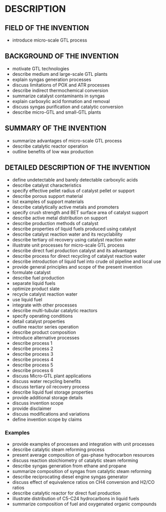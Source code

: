 # DESCRIPTION

## FIELD OF THE INVENTION

- introduce micro-scale GTL process

## BACKGROUND OF THE INVENTION

- motivate GTL technologies
- describe medium and large-scale GTL plants
- explain syngas generation processes
- discuss limitations of POX and ATR processes
- describe indirect thermochemical conversion
- summarize catalyst contaminants in syngas
- explain carboxylic acid formation and removal
- discuss syngas purification and catalytic conversion
- describe micro-GTL and small-GTL plants

## SUMMARY OF THE INVENTION

- summarize advantages of micro-scale GTL process
- describe catalytic reactor operation
- outline benefits of low wax production

## DETAILED DESCRIPTION OF THE INVENTION

- define undetectable and barely detectable carboxylic acids
- describe catalyst characteristics
- specify effective pellet radius of catalyst pellet or support
- describe porous support material
- list examples of support materials
- describe catalytically active metals and promoters
- specify crush strength and BET surface area of catalyst support
- describe active metal distribution on support
- describe production methods of catalyst
- describe properties of liquid fuels produced using catalyst
- describe catalyst reaction water and its recyclability
- describe tertiary oil recovery using catalyst reaction water
- illustrate unit processes for micro-scale GTL process
- describe direct fuel production catalyst and its advantages
- describe process for direct recycling of catalyst reaction water
- describe introduction of liquid fuel into crude oil pipeline and local use
- provide general principles and scope of the present invention
- formulate catalyst
- describe fuel production
- separate liquid fuels
- optimize product slate
- recycle catalyst reaction water
- use liquid fuel
- integrate with other processes
- describe multi-tubular catalytic reactors
- specify operating conditions
- detail catalyst properties
- outline reactor series operation
- describe product composition
- introduce alternative processes
- describe process 1
- describe process 2
- describe process 3
- describe process 4
- describe process 5
- describe process 6
- discuss Micro-GTL plant applications
- discuss water recycling benefits
- discuss tertiary oil recovery process
- describe liquid fuel storage properties
- provide additional storage details
- discuss invention scope
- provide disclaimer
- discuss modifications and variations
- define invention scope by claims

### Examples

- provide examples of processes and integration with unit processes
- describe catalytic steam reforming process
- present average composition of gas-phase hydrocarbon resources
- discuss reaction stoichiometry of catalytic steam reforming
- describe syngas generation from ethane and propane
- summarize composition of syngas from catalytic steam reforming
- describe reciprocating diesel engine syngas generator
- discuss effect of equivalence ratios on CH4 conversion and H2/CO ratios
- describe catalytic reactor for direct fuel production
- illustrate distribution of C5-C24 hydrocarbons in liquid fuels
- summarize composition of fuel and oxygenated organic compounds

